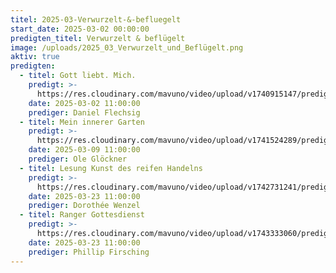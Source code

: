 ```yaml
---
titel: 2025-03-Verwurzelt-&-befluegelt
start_date: 2025-03-02 00:00:00
predigten_titel: Verwurzelt & beflügelt
image: /uploads/2025_03_Verwurzelt_und_Beflügelt.png
aktiv: true
predigten:
  - titel: Gott liebt. Mich.
    predigt: >- 
      https://res.cloudinary.com/mavuno/video/upload/v1740915147/predigten/2025-03/20250302_Gott_liebt_dich_wirklich.mp3
    date: 2025-03-02 11:00:00
    prediger: Daniel Flechsig
  - titel: Mein innerer Garten
    predigt: >- 
      https://res.cloudinary.com/mavuno/video/upload/v1741524289/predigten/2025-03/2025-03-09_verwurzelt%20und%20befl%C3%BCgelt_Mein%20innerer%20Garten.mp3
    date: 2025-03-09 11:00:00
    prediger: Ole Glöckner
  - titel: Lesung Kunst des reifen Handelns
    predigt: >- 
      https://res.cloudinary.com/mavuno/video/upload/v1742731241/predigten/2025-03/20250323_Lesung_Kunst_des_reifen_Handelns.mp3
    date: 2025-03-23 11:00:00
    prediger: Dorothée Wenzel
  - titel: Ranger Gottesdienst
    predigt: >- 
      https://res.cloudinary.com/mavuno/video/upload/v1743333060/predigten/2025-03/20250330_Rangergottesdienst_Phillip_Schuld.mp3
    date: 2025-03-23 11:00:00
    prediger: Phillip Firsching
---
```

